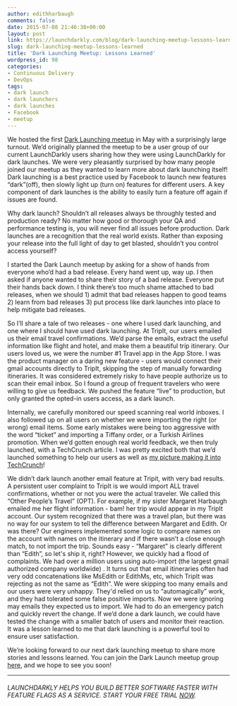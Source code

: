 ```yaml
---
author: edithharbaugh
comments: false
date: 2015-07-08 21:46:38+00:00
layout: post
link: https://launchdarkly.com/blog/dark-launching-meetup-lessons-learned/
slug: dark-launching-meetup-lessons-learned
title: 'Dark Launching Meetup: Lessons Learned'
wordpress_id: 98
categories:
- Continuous Delivery
- DevOps
tags:
- dark launch
- dark launchers
- dark launches
- Facebook
- meetup
---
```


We hosted the first [Dark Launching meetup](http://www.meetup.com/San-Francisco-Dark-Launching-Meetup/) in May with a surprisingly large turnout. We’d originally planned the meetup to be a user group of our current LaunchDarkly users sharing how they were using LaunchDarkly for dark launches. We were very pleasantly surprised by how many people joined our meetup as they wanted to learn more about dark launching itself! Dark launching is a best practice used by Facebook to launch new features “dark”(off), then slowly light up (turn on) features for different users. A key component of dark launches is the ability to easily turn a feature off again if issues are found.

Why dark launch? Shouldn’t all releases always be throughly tested and production ready? No matter how good or thorough your QA and performance testing is, you will never find all issues before production. Dark launches are a recognition that the real world exists. Rather than exposing your release into the full light of day to get blasted, shouldn’t you control access yourself?

I started the Dark Launch meetup by asking for a show of hands from everyone who’d had a bad release. Every hand went up, way up. I then asked if anyone wanted to share their story of a bad release. Everyone put their hands back down. I think there’s too much shame attached to bad releases, when we should 1) admit that bad releases happen to good teams 2) learn from bad releases 3) put process like dark launches into place to help mitigate bad releases.

So I’ll share a tale of two releases - one where I used dark launching, and one where I should have used dark launching. At TripIt, our users emailed us their email travel confirmations. We’d parse the emails, extract the useful information like flight and hotel, and make them a beautiful trip itinerary. Our users loved us, we were the number #1 Travel app in the App Store. I was the product manager on a daring new feature - users would connect their gmail accounts directly to TripIt, skipping the step of manually forwarding itineraries. It was considered extremely risky to have people authorize us to scan their email inbox. So I found a group of frequent travelers who were willing to give us feedback. We pushed the feature “live” to production, but only granted the opted-in users access, as a dark launch.

Internally, we carefully monitored our speed scanning real world inboxes. I also followed up on all users on whether we were importing the right (or wrong) email items. Some early mistakes were being too aggressive with the word “ticket” and importing a Tiffany order, or a Turkish Airlines promotion. When we’d gotten enough real world feedback, we then truly launched, with a TechCrunch article. I was pretty excited both that we’d launched something to help our users as well as [my picture making it into TechCrunch](http://techcrunch.com/2010/08/10/with-new-auto-import-itinerary-feature-for-gmail-tripit-just-got-easier-to-use/)!

We didn’t dark launch another email feature at Tripit, with very bad results. A persistent user complaint to TripIt is we would import ALL travel confirmations, whether or not you were the actual traveler. We called this “Other People’s Travel” (OPT). For example, if my sister Margaret Harbaugh emailed me her flight information - bam! her trip would appear in my TripIt account. Our system recognized that there was a travel plan, but there was no way for our system to tell the difference between Margaret and Edith. Or was there? Our engineers implemented some logic to compare names on the account with names on the itinerary and if there wasn’t a close enough match, to not import the trip. Sounds easy - “Margaret” is clearly different than “Edith”, so let's ship it, right? However, we quickly had a flood of complaints. We had over a million users using auto-import (the largest gmail authorized company worldwide) . It turns out that email itineraries often had very odd concatenations like MsEdith or EdithMs, etc, which TripIt was rejecting as not the same as “Edith”. We were skipping too many emails and our users were very unhappy. They'd relied on us to “automagically” work, and they had tolerated some false positive imports. Now we were ignoring may emails they expected us to import. We had to do an emergency patch and quickly revert the change. If we’d done a dark launch, we could have tested the change with a smaller batch of users and monitor their reaction. It was a lesson learned to me that dark launching is a powerful tool to ensure user satisfaction.

We’re looking forward to our next dark launching meetup to share more stories and lessons learned. You can join the Dark Launch meetup group [here](http://www.meetup.com/San-Francisco-Dark-Launching-Meetup/), and we hope to see you soon!



* * *





###### _LAUNCHDARKLY HELPS YOU BUILD BETTER SOFTWARE FASTER WITH FEATURE FLAGS AS A SERVICE. START YOUR FREE TRIAL [NOW](https://app.launchdarkly.com/signup#/?utm_source=launchdarkly_blog&utm_medium=organic)._



